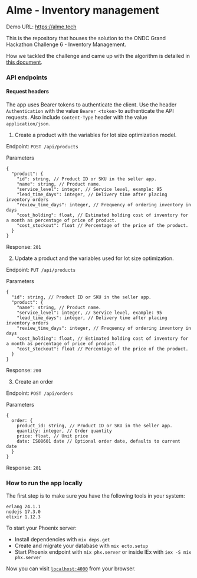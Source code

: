 # Alme - Inventory management

Demo URL: https://alme.tech

This is the repository that houses the solution to the ONDC Grand Hackathon
Challenge 6 - Inventory Management.

How we tackled the challenge and came up with the algorithm is detailed in [this document](https://github.com/almetech/innovation-hackathon-jan22/blob/18c2ac50da9864748f5098b3341dc5b009cacc5b/solution_detail.pdf).

### API endpoints

#### Request headers

The app uses Bearer tokens to authenticate the client.
Use the header `Authentication` with the value `Bearer <token>` to authenticate
the API requests. Also include `Content-Type` header with the value `application/json`.

1. Create a product with the variables for lot size optimization model.

Endpoint: `POST /api/products`

Parameters
```
{
  "product": {
    "id": string, // Product ID or SKU in the seller app.
    "name": string, // Product name.
    "service_level": integer, // Service level, example: 95
    "lead_time_days": integer, // Delivery time after placing inventory orders
    "review_time_days": integer, // Frequency of ordering inventory in days
    "cost_holding": float, // Estimated holding cost of inventory for a month as percentage of price of product.
    "cost_stockout": float // Percentage of the price of the product.
  }
}
```

Response: `201`

2. Update a product and the variables used for lot size optimization.

Endpoint: `PUT /api/products`

Parameters
```
{
  "id": string, // Product ID or SKU in the seller app.
  "product": {
    "name": string, // Product name.
    "service_level": integer, // Service level, example: 95
    "lead_time_days": integer, // Delivery time after placing inventory orders
    "review_time_days": integer, // Frequency of ordering inventory in days
    "cost_holding": float, // Estimated holding cost of inventory for a month as percentage of price of product.
    "cost_stockout": float // Percentage of the price of the product.
  }
}
```

Response: `200`

3. Create an order

Endpoint: `POST /api/orders`

Parameters
```
{
  order: {
    product_id: string, // Product ID or SKU in the seller app.
    quantity: integer, // Order quantity
    price: float, // Unit price
    date: ISO8601 date // Optional order date, defaults to current date
  }
}
```

Response: `201`


### How to run the app locally

The first step is to make sure you have the following tools in your system:

```
erlang 24.1.1
nodejs 17.3.0
elixir 1.12.3

```

To start your Phoenix server:

  * Install dependencies with `mix deps.get`
  * Create and migrate your database with `mix ecto.setup`
  * Start Phoenix endpoint with `mix phx.server` or inside IEx with `iex -S mix phx.server`

Now you can visit [`localhost:4000`](http://localhost:4000) from your browser.
